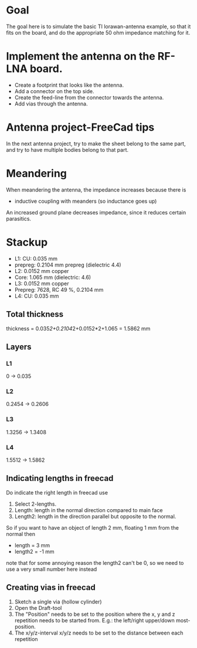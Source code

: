 # Goal
The goal here is to simulate the basic TI lorawan-antenna example, so that it fits on the board, and do the appropriate 50 ohm impedance matching for it.

# Implement the antenna on the RF-LNA board.
- Create a footprint that looks like the antenna.
- Add a connector on the top side.
- Create the feed-line from the connector towards the antenna.
- Add vias through the antenna.

# Antenna project-FreeCad tips
In the next antenna project, try to make the sheet belong to the same part, and try to have multiple bodies belong to that part.

# Meandering 
When meandering the antenna, the impedance increases because there is
- inductive coupling with meanders (so inductance goes up)

An increased ground plane decreases impedance, since it reduces certain parasitics.

# Stackup
- L1: CU: 0.035 mm
- prepreg: 0.2104 mm prepreg (dielectric 4.4)
- L2: 0.0152 mm copper
- Core: 1.065 mm (dielectric: 4.6)
- L3: 0.0152 mm copper
- Prepreg: 7628, RC 49 %, 0.2104 mm
- L4: CU: 0.035 mm

## Total thickness
thickness = 0.035*2+0.2104*2+0.0152*2+1.065 = 1.5862 mm


## Layers
### L1
0 -> 0.035

### L2
0.2454 -> 0.2606

### L3
1.3256 -> 1.3408

### L4
1.5512 -> 1.5862

## Indicating lengths in freecad
Do indicate the right length in freecad use

1. Select 2-lengths.
2. Length: length in the normal direction compared to main face
3. Length2: length in the direction parallel but opposite to the normal.

So if you want to have an object of length 2 mm, floating 1 mm from the normal then
- length = 3 mm
- length2 = -1 mm

note that for some annoying reason the length2 can't be 0, so we need to use a very small number here instead


## Creating vias in freecad

1. Sketch a single via (hollow cylinder)
2. Open the Draft-tool
3. The "Position" needs to be set to the position where the x, y and z repetition needs to be started from. E.g.: the left/right upper/down most-position.
4. The x/y/z-interval x/y/z needs to be set to the distance between each repetition

